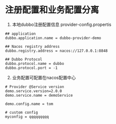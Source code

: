 # 注册配置和业务配置分离

1. 本地dubbo注册配置信息 provider-config.propertis

```
## application
dubbo.application.name = dubbo-provider-demo

## Nacos registry address
dubbo.registry.address = nacos://127.0.0.1:8848

## Dubbo Protocol
dubbo.protocol.name = dubbo
dubbo.protocol.port = -1
```

2. 业务配置可配置在nacos配置中心

```$xslt
# Provider @Service version
demo.service.version=2.0.0
demo.service.name = demoService

demo.config.name = tom

# custom config
myconfig = qqqqqqqqq
```

